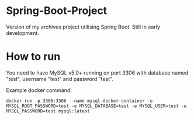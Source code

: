 # Spring-Boot-Project

Version of my archives project utilising Spring Boot. Still in early development.

# How to run

You need to have MySQL v5.0+ running on port 3306 with database named "test", username "test" and password "test".

Example docker command:

``` 
docker run -p 3306:3306 --name mysql-docker-container -e MYSQL_ROOT_PASSWORD=test -e MYSQL_DATABASE=test -e MYSQL_USER=test -e MYSQL_PASSWORD=test mysql:latest